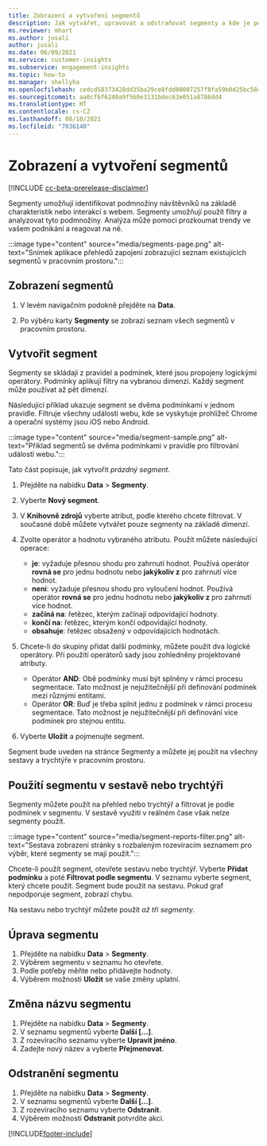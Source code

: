 ```yaml
---
title: Zobrazení a vytvoření segmentů
description: Jak vytvářet, upravovat a odstraňovat segmenty a kde je použít.
ms.reviewer: mhart
ms.author: jusali
author: jusali
ms.date: 06/09/2021
ms.service: customer-insights
ms.subservice: engagement-insights
ms.topic: how-to
ms.manager: shellyha
ms.openlocfilehash: cedcd58373428dd35ba29ce8fdd00007257f8fa59b0d25bc584b4e832df13604
ms.sourcegitcommit: aa0cfbf6240a9f560e3131bdec63e051a8786dd4
ms.translationtype: HT
ms.contentlocale: cs-CZ
ms.lasthandoff: 08/10/2021
ms.locfileid: "7036140"
---
```

# <a name="view-and-create-segments"></a>Zobrazení a vytvoření segmentů

[!INCLUDE [cc-beta-prerelease-disclaimer](includes/cc-beta-prerelease-disclaimer.md)]

Segmenty umožňují identifikovat podmnožiny návštěvníků na základě charakteristik nebo interakcí s webem. Segmenty umožňují použít filtry a analyzovat tyto podmnožiny. Analýza může pomoci prozkoumat trendy ve vašem podnikání a reagovat na ně. 

:::image type="content" source="media/segments-page.png" alt-text="Snímek aplikace přehledů zapojení zobrazující seznam existujících segmentů v pracovním prostoru.":::

## <a name="view-segments"></a>Zobrazení segmentů

1. V levém navigačním podokně přejděte na **Data**. 

1. Po výběru karty **Segmenty** se zobrazí seznam všech segmentů v pracovním prostoru. 

## <a name="create-a-segment"></a>Vytvořit segment

Segmenty se skládají z pravidel a podmínek, které jsou propojeny logickými operátory. Podmínky aplikují filtry na vybranou dimenzi. Každý segment může používat až pět dimenzí.

Následující příklad ukazuje segment se dvěma podmínkami v jednom pravidle. Filtruje všechny události webu, kde se vyskytuje prohlížeč Chrome a operační systémy jsou iOS nebo Android.

:::image type="content" source="media/segment-sample.png" alt-text="Příklad segmentů se dvěma podmínkami v pravidle pro filtrování událostí webu.":::

Tato část popisuje, jak vytvořit *prázdný segment*.

1. Přejděte na nabídku **Data** > **Segmenty**.

1. Vyberte **Nový segment**.

1. V **Knihovně zdrojů** vyberte atribut, podle kterého chcete filtrovat. V současné době můžete vytvářet pouze segmenty na základě dimenzí.

1. Zvolte operátor a hodnotu vybraného atributu. Použít můžete následující operace:
   - **je**: vyžaduje přesnou shodu pro zahrnutí hodnot. Používá operátor **rovná se** pro jednu hodnotu nebo **jakýkoliv z** pro zahrnutí více hodnot.
   - **není**: vyžaduje přesnou shodu pro vyloučení hodnot. Používá operátor **rovná se** pro jednu hodnotu nebo **jakýkoliv z** pro zahrnutí více hodnot.
   - **začíná na**: řetězec, kterým začínají odpovídající hodnoty.
   - **končí na**: řetězec, kterým končí odpovídající hodnoty.
   - **obsahuje**: řetězec obsažený v odpovídajících hodnotách.

1. Chcete-li do skupiny přidat další podmínky, můžete použít dva logické operátory. Při použití operátorů sady jsou zohledněny projektované atributy.
   - Operátor **AND**: Obě podmínky musí být splněny v rámci procesu segmentace. Tato možnost je nejužitečnější při definování podmínek mezi různými entitami.
   - Operátor **OR**: Buď je třeba splnit jednu z podmínek v rámci procesu segmentace. Tato možnost je nejužitečnější při definování více podmínek pro stejnou entitu.

1. Vyberte **Uložit** a pojmenujte segment. 

Segment bude uveden na stránce Segmenty a můžete jej použít na všechny sestavy a trychtýře v pracovním prostoru.

## <a name="use-a-segment-in-a-report-or-funnel"></a>Použití segmentu v sestavě nebo trychtýři

Segmenty můžete použít na přehled nebo trychtýř a filtrovat je podle podmínek v segmentu. V sestavě využití v reálném čase však nelze segmenty použít.

:::image type="content" source="media/segment-reports-filter.png" alt-text="Sestava zobrazení stránky s rozbaleným rozevíracím seznamem pro výběr, které segmenty se mají použít.":::

Chcete-li použít segment, otevřete sestavu nebo trychtýř. Vyberte **Přidat podmínku** a poté **Filtrovat podle segmentu**. V seznamu vyberte segment, který chcete použít. Segment bude použit na sestavu. Pokud graf nepodporuje segment, zobrazí chybu.
 
Na sestavu nebo trychtýř můžete použít *až tři segmenty*.

## <a name="edit-a-segment"></a>Úprava segmentu

1. Přejděte na nabídku **Data** > **Segmenty**.
1. Výběrem segmentu v seznamu ho otevřete. 
1. Podle potřeby měňte nebo přidávejte hodnoty.
1. Výběrem možnosti **Uložit** se vaše změny uplatní.

## <a name="change-the-name-of-a-segment"></a>Změna názvu segmentu

1. Přejděte na nabídku **Data** > **Segmenty**.
1. V seznamu segmentů vyberte **Další [...]**. 
1. Z rozevíracího seznamu vyberte **Upravit jméno**.
1. Zadejte nový název a vyberte **Přejmenovat**.

## <a name="delete-a-segment"></a>Odstranění segmentu

1. Přejděte na nabídku **Data** > **Segmenty**.
1. V seznamu segmentů vyberte **Další [...]**. 
1. Z rozevíracího seznamu vyberte **Odstranit**.
1. Výběrem možnosti **Odstranit** potvrdíte akci.

[!INCLUDE[footer-include](../includes/footer-banner.md)]

